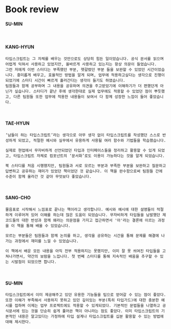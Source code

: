 # Book review

#### SU-MIN

<br/>

#### KANG-HYUN
    타입스크립트는 그 자체를 배우는 것만으로도 상당히 힘든 일이었습니다. 공식 문서를 읽으며 어렵게 익혀서 사용하고 있었지만, 올바르게 사용하고 있는지는 항상 의문이 들었습니다.
    그런 저에게 이번 스터디는 부족했던 부분, 헷갈렸던 부분 들을 보완할 수 있었던 시간이었습니다. 흥미롭게 배우고, 효율적인 방법을 알게 되며, 업무에 적용하고싶다는 생각으로 진행이 되었기에 스터디 시간이 빠르게 흘러간다는 생각이 들기도 하였습니다.
    팀원들과 함께 공부하며 그 내용을 공유하며 의견을 주고받았기에 이해하기가 더 편했던게 아닌가 싶습니다. 스터디가 끝난 후에 생각한대로 실제 업무에도 적용할 수 있었던 점이 뿌듯했고, 다른 팀원들 또한 업무에 적용한 내용들이 보여서 다 함께 성장한 느낌이 들어 좋았습니다.
<br/>

#### TAE-HYUN
    ‘남들이 하는 타입스크립트’라는 생각으로 아무 생각 없이 타입스크립트를 작성했던 스스로 반성하게 되었고, 적절한 예시와 실무에서 유용하게 사용될 여러 함수와 기법들을 학습했습니다.

    실제로 현업에서 무자비하게 선언되었던 타입과 인터페이스들을 정리하고 활용할 수 있게 되었고, 타입스크립트 자체로 컴포넌트의 ‘문서화’로도 이용이 가능하다는 것을 알게 되었습니다.

    북 스터디를 처음 시행했지만, 팀원들과 서로 모르는 부분과 부족한 부분을 보완하고 질문하고 답변하고 공유하는 재미가 있었던 책이었던 것 같습니다. 이 책을 완수함으로써 팀원들 간에 수준이 함께 올라간 것 같아 무엇보다 좋았습니다.

<br/>

#### SANG-CHO
    물음표로 시작해서 느낌표로 끝나는 책이라고 생각합니다. 예시와 예시에 대한 설명들이 적절하게 이루어져 있어 이해를 하는데 많은 도움이 되었습니다. 무자비하게 타입들을 남발했던 제 코드들의 대한 반성과 함께 왜라는 의문점을 가지고 접근하면서 '아'라는 결론에 이르는 과정을 이 책을 통해 배울 수 있었습니다.

    모르는 부분들은 팀원들과 함께 논의를 하고, 생각을 공유하는 시간을 통해 문제를 해결에 나가는 과정에서 재미를 느낄 수 있었습니다.

    이 책에서 배운 모든 내용을 아직 전부 적용하지는 못했지만, 이미 잘 못 씌여진 타입들을 고쳐나가면서, 약간의 보람을 느낍니다. 첫 번째 스터디를 통해 지속적인 배움을 추구할 수 있는 시발점이 되었으면 합니다.
   
<br/>

#### SU-MIN
    타입스크립트에서 이미 제공해주고 있던 유용한 기능들을 팁으로 얻어갈 수 있는 점이 좋았다. 또한 이해가 부족해서 사용하지 못하고 있던 깊이있는 부분(특히 타입가드)에 대한 충분한 예시를 접하며 이제는 업무 프로젝트에도 적용할 수 있게되었다. 기본적인 문법들을 나열하고 공식문서에 있는 것을 단순히 쉽게 풀어쓴 책이 아니라는 점도 좋았다. 이미 타입스크립트의 기본적인 내용은 알고있다는 가정하에 타입 설계나 타입스크립트를 십분 활용할 수 있는 방법에 대해 제시한다.
    
